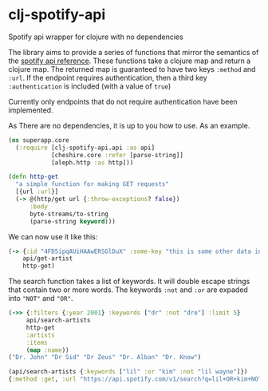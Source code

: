 # clj-spotify-api
Spotify api wrapper for clojure with no dependencies


The library aims to provide a series of functions that mirror the semantics of the [spotify api reference](https://developer.spotify.com/web-api/endpoint-reference/). These functions take a clojure map and return a clojure map.
The returned map is guaranteed to have two keys `:method` and `:url`. If the endpoint requires authentication, then a third key `:authentication` is included (with a value of `true`)

Currently only endpoints that do not require authentication have been implemented.

As There are no dependencies, it is up to you how to use. As an example.

```clojure
(ns superapp.core
  (:require [clj-spotify-api.api :as api]
            [cheshire.core :refer [parse-string]]
            [aleph.http :as http]))

(defn http-get
  "a simple function for making GET requests"
  [{url :url}]
  (-> @(http/get url {:throw-exceptions? false})
      :body
      byte-streams/to-string
      (parse-string keyword)))
```
We can now use it like this:

```clojure
(-> {:id "4FD5ipqAUiHAAwERSGlDuX" :some-key "this is some other data in the map"}
    api/get-artist
    http-get)
```
The search function takes a list of keywords. It will double escape strings that contain two or more words. The keywords `:not` and `:or` are expaded into `"NOT"` and `"OR"`.

```clojure
(->> {:filters {:year 2001} :keywords ["dr" :not "dre"] :limit 5}
     api/search-artists
     http-get
     :artists
     :items
     (map :name))
("Dr. John" "Dr Sid" "Dr Zeus" "Dr. Alban" "Dr. Know")
```
```clojure
(api/search-artists {:keywords ["lil" :or "kim" :not "lil wayne"]})
{:method :get, :url "https://api.spotify.com/v1/search?q=lil+OR+kim+NOT+%22lil+wayne%22+&&type=artist"}
```
